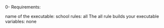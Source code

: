 0- Requirements:

name of the executable: school
rules: all
The all rule builds your executable
variables: none
